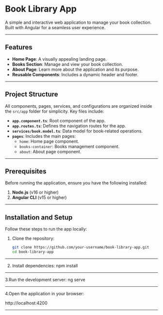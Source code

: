# Book Library App

A simple and interactive web application to manage your book collection. Built with Angular for a seamless user experience.

---

## Features
- **Home Page**: A visually appealing landing page.
- **Books Section**: Manage and view your book collection.
- **About Page**: Learn more about the application and its purpose.
- **Reusable Components**: Includes a dynamic header and footer.

---

## Project Structure
All components, pages, services, and configurations are organized inside the `src/app` folder for simplicity. Key files include:

- **`app.component.ts`**: Root component of the app.
- **`app.routes.ts`**: Defines the navigation routes for the app.
- **`services/book.model.ts`**: Data model for book-related operations.
- **`pages`**: Includes the main pages:
  - `home`: Home page component.
  - `books-container`: Books management component.
  - `about`: About page component.

---

## Prerequisites
Before running the application, ensure you have the following installed:
1. **Node.js** (v16 or higher)
2. **Angular CLI** (v15 or higher)

---

## Installation and Setup

Follow these steps to run the app locally:

1. Clone the repository:
   ```bash
   git clone https://github.com/your-username/book-library-app.git
   cd book-library-app

--------
2. Install dependencies:
npm install

---------
3.Run the development server:
ng serve

---------
4.Open the application in your browser:

http://localhost:4200

---------

